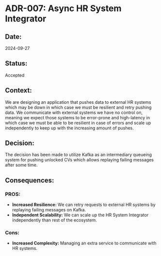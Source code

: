 # ADR-007: Async HR System Integrator

## Date:
2024-09-27

## Status:
Accepted

## Context:
We are designing an application that pushes data to external HR systems which may be down in which case we must be resilient and retry pushing data.
We communicate with external systems we have no control on, meaning we expect those systems to be error-prone and high-latency in which case we must be able to be resilient in case of errors and scale up independently to keep up with the increasing amount of pushes.

## Decision:
The decision has been made to utilize Kafka as an intermediary queueing system for pushing unlocked CVs which allows replaying failing messages after some time.

## Consequences:

### PROS:
- **Increased Resilience:** We can retry requests to external HR systems by replaying failing messages on Kafka.
- **Independent Scalability:** We can scale up the HR System Integrator independently than rest of the ecosystem.

### Cons:
- **Increased Complexity:** Managing an extra service to communicate with HR systems. 
